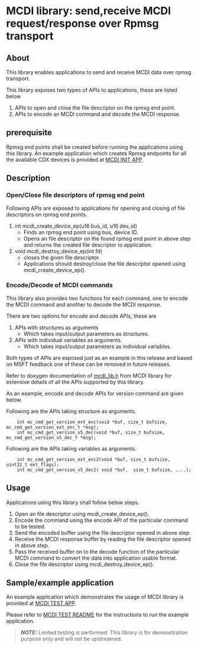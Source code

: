 # MCDI library: send,receive MCDI request/response over Rpmsg transport

## About
This library enables applications to send and receive MCDI data over rpmsg transport.

This library exposes two types of APIs to applications, these are listed below
1. APIs to open and close the file descriptor on the rpmsg end point.
2. APIs to encode an MCDI command and decode the MCDI response.

## prerequisite
Rpmsg end points shall be created before running the applications using this library.
An example application which creates Rpmsg endpoints for all the available CDX devices is provided
at [MCDI INIT APP](../../examples/mcdi/mcdi_init/).

## Description

### Open/Close file descriptors of rpmsg end point
Following APIs are exposed to applications for opening and closing of file descriptors on rpmsg end points.
1. int mcdi_create_device_ep(u16 bus_id, u16 dev_id)
	- Finds an rpmsg end point using bus, device ID.
	- Opens an file descriptor on the found rpmsg end point in above step and
	  returns the created file descriptor to application.
2. void mcdi_destroy_device_ep(int fd)
	- closes the given file descriptor.
	- Applications should destroy/close the file descriptor opened using mcdi_create_device_ep().

### Encode/Decode of MCDI commands
This library also provides two functions for each command, one to encode the MCDI command and
another to decode the MCDI response.

There are two options for encode and decode APIs, these are
1. APIs with structures as arguments
	- Which takes input/output parameters as structures.
2. APIs with individual variables as arguments.
	- Which takes input/output parameters as individual variables.

Both types of APIs are exposed just as an example in this release and based on MSFT feedback one of these can be removed in future releases.

Refer to doxygen documentation of [mcdi_lib.h](./mcdi_lib.h) from MCDI library for extensive details of
all the APIs supported by this library.

As an example, encode and decode APIs for version command are given below.

Following are the APIs taking structure as arguments.
~~~
    int mc_cmd_get_version_ext_enc(void *buf, size_t bufsize, mc_cmd_get_version_ext_enc_t *msg);
    int mc_cmd_get_version_v5_dec(void *buf, size_t bufsize, mc_cmd_get_version_v5_dec_t *msg);
~~~

Following are the APIs taking variables as arguments.
~~~
    int mc_cmd_get_version_ext_enc2(void *buf, size_t bufsize, uint32_t ext_flags);
    int mc_cmd_get_version_v5_dec2( void *buf,  size_t bufsize, ....);
~~~

## Usage
Applications using this library shall follow below steps.
1. Open an file descriptor using mcdi_create_device_ep().
2. Encode the command using the encode API of the particular command to be tested.
3. Send the encoded buffer using the file descriptor opened in above step.
4. Receive the MCDI response buffer by reading the file descriptor opened in above step.
5. Pass the received buffer on to the decode function of the particular MCDI command
   to convert the data into application usable format.
6. Close the file descriptor using mcdi_destroy_device_ep().

## Sample/example application
An example application which demonstrates the usage of MCDI library is provided
at [MCDI TEST APP](../../examples/mcdi/mcdi_test/).

Please refer to [MCDI TEST README](../../examples/mcdi/README.md) for the instructions to run the example application.

> **_NOTE:_**  Limited testing is performed.
>              This library is for demonstration purpose only and will not be upstreamed.
